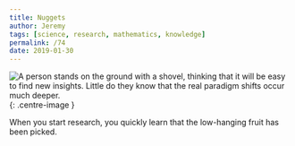 ```yaml
---
title: Nuggets
author: Jeremy
tags: [science, research, mathematics, knowledge]
permalink: /74
date: 2019-01-30
---
```


![A person stands on the ground with a shovel, thinking that it will be easy to find new insights. Little do they know that the real paradigm shifts occur much deeper.](https://res.cloudinary.com/dh3hm8pb7/image/upload/c_scale,q_auto:best,w_615/v1535842782/Handwaving/Published/Nuggets.png){: .centre-image }

When you start research, you quickly learn that the low-hanging fruit has been picked.